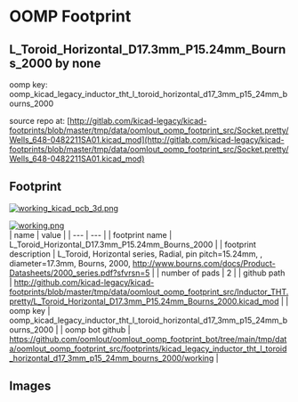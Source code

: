 # OOMP Footprint  
## L_Toroid_Horizontal_D17.3mm_P15.24mm_Bourns_2000  by none  
  
oomp key: oomp_kicad_legacy_inductor_tht_l_toroid_horizontal_d17_3mm_p15_24mm_bourns_2000  
  
source repo at: [http://gitlab.com/kicad-legacy/kicad-footprints/blob/master/tmp/data/oomlout_oomp_footprint_src/Socket.pretty/Wells_648-0482211SA01.kicad_mod](http://gitlab.com/kicad-legacy/kicad-footprints/blob/master/tmp/data/oomlout_oomp_footprint_src/Socket.pretty/Wells_648-0482211SA01.kicad_mod)  
## Footprint  
  
[![working_kicad_pcb_3d.png](working_kicad_pcb_3d_600.png)](working_kicad_pcb_3d.png)  
  
[![working.png](working_600.png)](working.png)  
| name | value | 
| --- | --- | 
| footprint name | L_Toroid_Horizontal_D17.3mm_P15.24mm_Bourns_2000 | 
| footprint description | L_Toroid, Horizontal series, Radial, pin pitch=15.24mm, , diameter=17.3mm, Bourns, 2000, http://www.bourns.com/docs/Product-Datasheets/2000_series.pdf?sfvrsn=5 | 
| number of pads | 2 | 
| github path | http://github.com/kicad-legacy/kicad-footprints/blob/master/tmp/data/oomlout_oomp_footprint_src/Inductor_THT.pretty/L_Toroid_Horizontal_D17.3mm_P15.24mm_Bourns_2000.kicad_mod | 
| oomp key | oomp_kicad_legacy_inductor_tht_l_toroid_horizontal_d17_3mm_p15_24mm_bourns_2000 | 
| oomp bot github | https://github.com/oomlout/oomlout_oomp_footprint_bot/tree/main/tmp/data/oomlout_oomp_footprint_src/footprints/kicad_legacy_inductor_tht_l_toroid_horizontal_d17_3mm_p15_24mm_bourns_2000/working | 
## Images  

